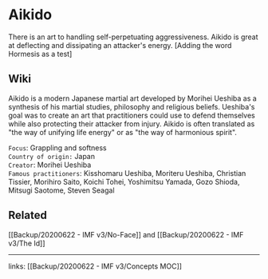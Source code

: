 # Aikido
There is an art to handling self-perpetuating aggressiveness. Aikido is great at deflecting and dissipating an attacker's energy. [Adding the word Hormesis as a test]

## Wiki
Aikido is a modern Japanese martial art developed by Morihei Ueshiba as a synthesis of his martial studies, philosophy and religious beliefs. Ueshiba's goal was to create an art that practitioners could use to defend themselves while also protecting their attacker from injury. Aikido is often translated as "the way of unifying life energy" or as "the way of harmonious spirit".

`Focus`: Grappling and softness  
`Country of origin:` Japan  
`Creator`: Morihei Ueshiba  
`Famous practitioners`: Kisshomaru Ueshiba, Moriteru Ueshiba, Christian Tissier, Morihiro Saito, Koichi Tohei, Yoshimitsu Yamada, Gozo Shioda, Mitsugi Saotome, Steven Seagal  

## Related
[[Backup/20200622 - IMF v3/No-Face]] and [[Backup/20200622 - IMF v3/The Id]]

---
links: [[Backup/20200622 - IMF v3/Concepts MOC]]
